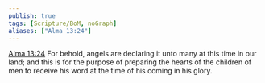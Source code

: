 ```yaml
---
publish: true
tags: [Scripture/BoM, noGraph]
aliases: ["Alma 13:24"]
---
```

[Alma 13:24](https://churchofjesuschrist.org/study/scriptures/bofm/alma/13?lang=eng&id=p24#p24) For behold, angels are declaring it unto many at this time in our land; and this is for the purpose of preparing the hearts of the children of men to receive his word at the time of his coming in his glory.
